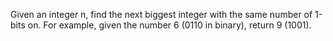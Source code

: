 Given an integer n, find the next biggest integer with the same number of 1-bits on. For example, given the number 6 (0110 in binary), return 9 (1001).
